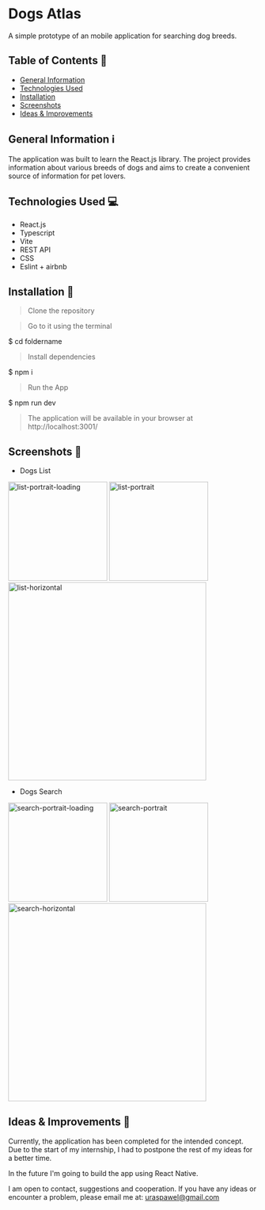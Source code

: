 # Dogs Atlas

A simple prototype of an mobile application for searching dog breeds.

## Table of Contents 📖

- [General Information](#general-information)
- [Technologies Used](#technologies-used)
- [Installation](#installation)
- [Screenshots](#screenshots)
- [Ideas & Improvements](#ideas-improvements)

## General Information <a name="general-information"/> ℹ️

The application was built to learn the React.js library. The project provides information about various breeds of dogs and aims to create a convenient source of information for pet lovers.

## Technologies Used <a name="technologies-used"/> 💻

- React.js
- Typescript
- Vite
- REST API
- CSS
- Eslint + airbnb

## Installation <a name="installation"/> 💾

> Clone the repository

> Go to it using the terminal

$ cd foldername

> Install dependencies

$ npm i

> Run the App

$ npm run dev

> The application will be available in your browser at http://localhost:3001/
> 
## Screenshots <a name="screenshots"/> 📸

- Dogs List

<a href="https://ibb.co/crNSF1S"><img src="https://i.ibb.co/sVFdw2d/list-portr.png" alt="list-portrait-loading" border="0" width = "200px" /></a>
<a href="https://ibb.co/2KRGgKJ"><img src="https://i.ibb.co/NYfcZYR/list-portrait.png" alt="list-portrait" border="0" width = "200px" /></a>
<a href="https://ibb.co/MkdVgWg"><img src="https://i.ibb.co/1Gcq0h0/list-horiz.png" alt="list-horizontal" border="0" width = "400px" /></a>

- Dogs Search

<a href="https://ibb.co/cXxp68w"><img src="https://i.ibb.co/PztbcWM/search-loading.png" alt="search-portrait-loading" border="0" width = "200px" /></a>
<a href="https://ibb.co/F5p4NHC"><img src="https://i.ibb.co/hB0FhYw/search-portr.png" alt="search-portrait" border="0" width = "200px" /></a>
<a href="https://ibb.co/j3r6wBB"><img src="https://i.ibb.co/bNKWvqq/search-horiz.png" alt="search-horizontal" border="0" width = "400px" /></a>

## Ideas & Improvements <a name="ideas-improvements"/> 🚀

Currently, the application has been completed for the intended concept. 
Due to the start of my internship, I had to postpone the rest of my ideas for a better time.

In the future I'm going to build the app using React Native.

I am open to contact, suggestions and cooperation. If you have any ideas or encounter a problem, please email me at: uraspawel@gmail.com
